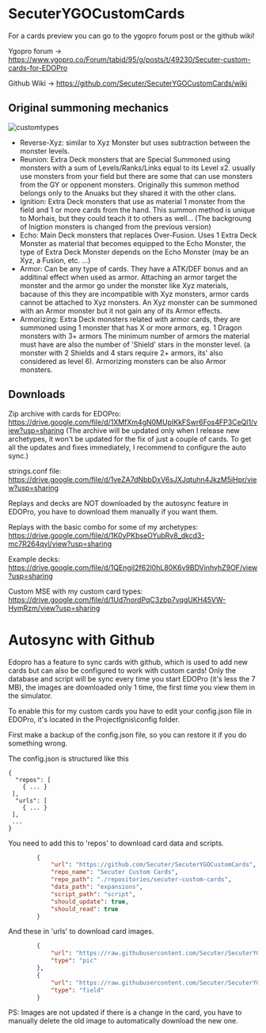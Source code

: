 # SecuterYGOCustomCards
For a cards preview you can go to the ygopro forum post or the github wiki!

Ygopro forum -> https://www.ygopro.co/Forum/tabid/95/g/posts/t/49230/Secuter-custom-cards-for-EDOPro

Github Wiki -> https://github.com/Secuter/SecuterYGOCustomCards/wiki

## Original summoning mechanics
![customtypes](https://imgur.com/06v8wHv.png)
- Reverse-Xyz: similar to Xyz Monster but uses subtraction between the monster levels.
- Reunion: Extra Deck monsters that are Special Summoned using monsters with a sum of Levels/Ranks/Links equal to its Level x2.
usually use monsters from your field but there are some that can use monsters from the GY or opponent monsters.
Originally this summon method belongs only to the Anuaks but they shared it with the other clans.
- Ignition: Extra Deck monsters that use as material 1 monster from the field and 1 or more cards from the hand.
This summon method is unique to Morhais, but they could teach it to others as well... (The backgroung of Inigtion monsters is changed from the previous version)
- Echo: Main Deck monsters that replaces Over-Fusion. Uses 1 Extra Deck Monster as material that becomes equipped to the Echo Monster, the type of Extra Deck Monster depends on the Echo Monster (may be an Xyz, a Fusion, etc. ...)
- Armor: Can be any type of cards. They have a ATK/DEF bonus and an additinal effect when used as armor. Attaching an armor target the monster and the armor go under the monster like Xyz materials, bacause of this they are incompatible with Xyz monsters, armor cards cannot be attached to Xyz monsters. An Xyz monster can be summoned with an Armor monster but it not gain any of its Armor effects.
- Armorizing: Extra Deck monsters related with armor cards, they are summoned using 1 monster that has X or more armors, eg. 1 Dragon monsters with 3+ armors
The minimum number of armors the material must have are also the number of 'Shield' stars in the monster level. (a monster with 2 Shields and 4 stars require 2+ armors, its' also considered as level 6). Armorizing monsters can be also Armor monsters.

## Downloads
Zip archive with cards for EDOPro: https://drive.google.com/file/d/1XMfXm4gN0MUpIKkFSwr6Fos4FP3CeQl1/view?usp=sharing
(The archive will be updated only when I release new archetypes, it won't be updated for the fix of just a couple of cards. To get all the updates and fixes immediately, I recommend to configure the auto sync.)

strings.conf file: https://drive.google.com/file/d/1veZA7dNbbDxV6sJXJqtuhn4JkzM5jHpr/view?usp=sharing

Replays and decks are NOT downloaded by the autosync feature in EDOPro, you have to download them manually if you want them.

Replays with the basic combo for some of my archetypes: https://drive.google.com/file/d/1K0yPKbseOYubRv8_dkcd3-mc7R264qyl/view?usp=sharing

Example decks: https://drive.google.com/file/d/1QEngiI2f62l0hL80K6v9BDVinhyhZ9OF/view?usp=sharing

Custom MSE with my custom card types: https://drive.google.com/file/d/1Ud7nordPqC3zbp7vqgUKH45VW-HymRzm/view?usp=sharing 

# Autosync with Github

Edopro has a feature to sync cards with github, which is used to add new cards but can also be configured to work with custom cards!
Only the database and script will be sync every time you start EDOPro (it's less the 7 MB), the images are downloaded only 1 time, the first time you view them in the simulator.

To enable this for my custom cards you have to edit your config.json file in EDOPro, it's located in the ProjectIgnis\config folder.

First make a backup of the config.json file, so you can restore it if you do something wrong.

The config.json is structured like this
```
{
  "repos": [
    { ... }
 ],
  "urls": [
    { ... }
 ],
 ...
}
```

You need to add this to 'repos' to download card data and scripts.
```json
		{
			"url": "https://github.com/Secuter/SecuterYGOCustomCards",
			"repo_name": "Secuter Custom Cards",
			"repo_path": "./repositories/secuter-custom-cards",
			"data_path": "expansions",
			"script_path": "script",
			"should_update": true,
			"should_read": true
		}
```

And these in 'urls' to download card images.
```json
		{
			"url": "https://raw.githubusercontent.com/Secuter/SecuterYGOCustomCards-pics/master/{}.png",
			"type": "pic"
		},
		{
			"url": "https://raw.githubusercontent.com/Secuter/SecuterYGOCustomCards-pics/master/field/{}.png",
			"type": "field"
		}
```

PS: Images are not updated if there is a change in the card, you have to manually delete the old image to automatically download the new one.
